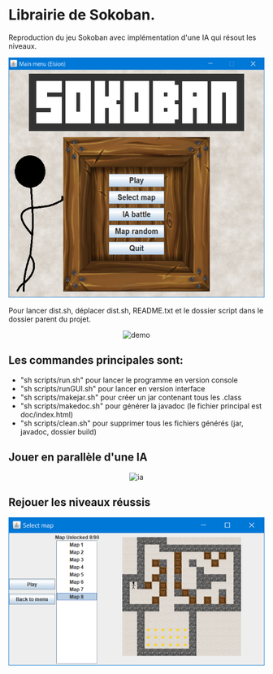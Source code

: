 # Librairie de Sokoban.

Reproduction du jeu Sokoban avec implémentation d'une IA qui résout les niveaux.
<div align="center">
<img src="https://github.com/aymericb213/Sokoban/blob/master/screenshots/menu.PNG" width="562" height="473"alt="menu">  
</div>

Pour lancer dist.sh, déplacer dist.sh, README.txt et le dossier script dans le dossier parent du projet.

<div align="center">
<img src="https://github.com/aymericb213/Sokoban/blob/master/screenshots/demo.gif" width="792" height="340" alt="demo">
</div>

## Les commandes principales sont:

- "sh scripts/run.sh" pour lancer le programme en version console
- "sh scripts/runGUI.sh" pour lancer en version interface
- "sh scripts/makejar.sh" pour créer un jar contenant tous les .class
- "sh scripts/makedoc.sh" pour générer la javadoc (le fichier principal est doc/index.html)
- "sh scripts/clean.sh" pour supprimer tous les fichiers générés (jar, javadoc, dossier build)

## Jouer en parallèle d'une IA

<div align="center">
<img src="https://github.com/aymericb213/Sokoban/blob/master/screenshots/ia.gif" alt="ia">
</div>

## Rejouer les niveaux réussis

<div align="center">
<img src="https://github.com/aymericb213/Sokoban/blob/master/screenshots/select_map.PNG" alt="select">
</div>
